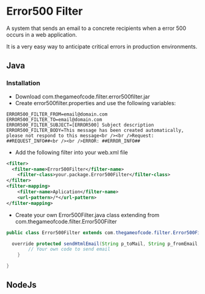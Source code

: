 Error500 Filter
===============

A system that sends an email to a concrete recipients when a error 500 occurs in a web application. 

It is a very easy way to anticipate critical errors in production environments.

## Java

### Installation

- Download com.thegameofcode.filter.error500filter.jar
- Create error500filter.properties and use the following variables:

```
ERROR500_FILTER_FROM=email@domain.com
ERROR500_FILTER_TO=email@domain.com
ERROR500_FILTER_SUBJECT=[ERROR500] Subject description
ERROR500_FILTER_BODY=This message has been created automatically, please not respond to this message<br /><br />Request: ##REQUEST_INFO##<br /><br />ERROR: ##ERROR_INFO##
```
- Add the following filter into your web.xml file

```XML
<filter>
  <filter-name>Error500Filter</filter-name>
	<filter-class>your.package.Error500Filter</filter-class>
</filter>
<filter-mapping>
	<filter-name>Aplication</filter-name>
	<url-pattern>/*</url-pattern>
</filter-mapping>
```

- Create your own Error500Filter.java class extending from com.thegameofcode.filter.Error500Filter

```JAVA
public class Error500Filter extends com.thegameofcode.filter.Error500Filter {

  override protected sendHtmlEmail(String p_toMail, String p_fromEmail, String p_subject, String p_body){
		// Your own code to send email
	}

}
```


## NodeJs


